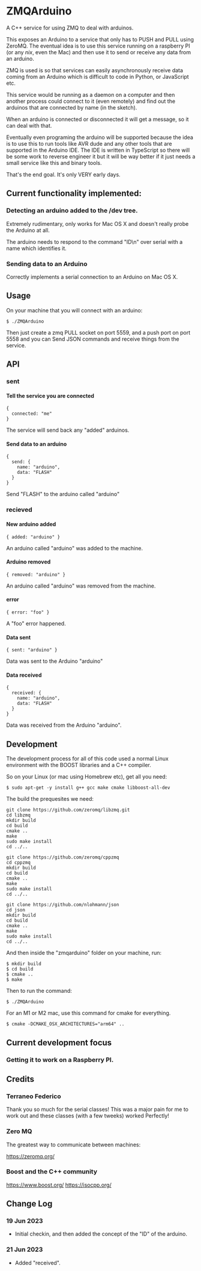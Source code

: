 # ZMQArduino

A C++ service for using ZMQ to deal with arduinos.

This exposes an Arduino to a service that only has to PUSH and PULL using ZeroMQ. The eventual
idea is to use this service running on a raspberry PI (or any *nix*, even the Mac) and then use
it to send or receive any data from an arduino.

ZMQ is used is so that services can easily asynchronously receive
data coming from an Arduino which is difficult to code in Python, or JavaScript etc.

This service would be running as a daemon on a computer and then another process could connect
to it (even remotely) and find out the arduinos that are connected by name (in the sketch).

When an arduino is connected or disconnected it will get a message, so it can deal with that.

Eventually even programing the arduino will be supported because the idea is to use this to
run tools like AVR dude and any other tools that are supported in the Arduino IDE. The IDE
is written in TypeScript so there will be some work to reverse engineer it but it will be 
way better if it just needs a small service like this and binary tools.

That's the end goal. It's only VERY early days.

## Current functionality implemented:

### Detecting an arduino added to the /dev tree.

Extremely rudimentary, only works for Mac OS X and doesn't really probe the Arduino at all.

The arduino needs to respond to the command "ID\n" over serial with a name which identifies it.

### Sending data to an Arduino

Correctly implements a serial connection to an Arduino on Mac OS X.

## Usage

On your machine that you will connect with an arduino:

```
$ ./ZMQArduino
```

Then just create a zmq PULL socket on port 5559, and a push port on port 5558 and you can Send JSON
commands and receive things from the service.

## API

### sent

#### Tell the service you are connected

```
{ 
  connected: "me"
}
```

The service will send back any "added" arduinos.

#### Send data to an arduino

```
{ 
  send: { 
    name: "arduino", 
    data: "FLASH" 
  } 
}
```

Send "FLASH" to the arduino called "arduino"

### recieved

#### New arduino added

```
{ added: "arduino" }
```
  
An arduino called "arduino" was added to the machine.

#### Arduino removed

```
{ removed: "arduino" }
```
  
An arduino called "arduino" was removed from the machine.

#### error

```
{ error: "foo" }
```
  
A "foo" error happened.

#### Data sent

```
{ sent: "arduino" }
```
  
Data was sent to the Arduino "arduino" 

#### Data received

```
{ 
  received: { 
    name: "arduino", 
    data: "FLASH" 
  } 
}
```
  
Data was received from the Arduino "arduino".

## Development

The development process for all of this code used a normal Linux environment with the BOOST
libraries and a C++ compiler.

So on your Linux (or mac using Homebrew etc), get all you need:

```
$ sudo apt-get -y install g++ gcc make cmake libboost-all-dev
```

The build the prequesites we need:

```
git clone https://github.com/zeromq/libzmq.git
cd libzmq
mkdir build
cd build
cmake ..
make
sudo make install
cd ../..

git clone https://github.com/zeromq/cppzmq
cd cppzmq
mkdir build
cd build
cmake ..
make
sudo make install
cd ../..

git clone https://github.com/nlohmann/json
cd json
mkdir build
cd build
cmake ..
make
sudo make install
cd ../..
```

And then inside the "zmqarduino" folder on your machine, run:

```
$ mkdir build
$ cd build
$ cmake ..
$ make
```

Then to run the command:

```
$ ./ZMQArduino
```

For an M1 or M2 mac, use this command for cmake for everything.

```
$ cmake -DCMAKE_OSX_ARCHITECTURES="arm64" ..
```

## Current development focus

### Getting it to work on a Raspberry PI.

## Credits

### Terraneo Federico

Thank you so much for the serial classes! This was a major pain for me to work out and
these classes (with a few tweeks) worked Perfectly!

### Zero MQ

The greatest way to communicate between machines:

https://zeromq.org/

### Boost and the C++ community

https://www.boost.org/
https://isocpp.org/

## Change Log

### 19 Jun 2023
- Initial checkin, and then added the concept of the "ID" of the arduino.

### 21 Jun 2023
- Added "received".
